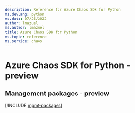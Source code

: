 ```yaml
---
description: Reference for Azure Chaos SDK for Python
ms.devlang: python
ms.data: 07/26/2022
author: lmazuel
ms.author: lmazuel
title: Azure Chaos SDK for Python
ms.topic: reference
ms.service: chaos
---
```

# Azure Chaos SDK for Python - preview

## Management packages - preview
[!INCLUDE [mgmt-packages](chaos-mgmt-index.md)]